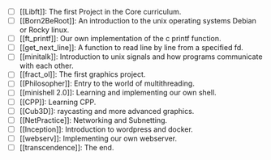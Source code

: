 
* [ ]  [[Libft]]: The first Project in the Core curriculum.
* [ ] [[Born2BeRoot]]: An introduction to the unix operating systems Debian or Rocky linux.
* [ ] [[ft_printf]]: Our own implementation of the c printf function.
* [ ] [[get_next_line]]: A function to read line by line from a specified fd.
* [ ] [[minitalk]]: Introduction to unix signals and how programs communicate with each other.
* [ ] [[fract_ol]]: The first graphics project.
* [ ] [[Philosopher]]: Entry to the world of multithreading.
* [ ] [[minishell 2.0]]: Learning and implementing our own shell.
* [ ] [[CPP]]: Learning CPP.
* [ ] [[Cub3D]]: raycasting and more advanced graphics.
* [ ] [[NetPractice]]: Networking and Subnetting.
* [ ] [[Inception]]: Introduction to wordpress and docker.
* [ ] [[webserv]]: Implementing our own webserver.
* [ ] [[transcendence]]: The end.